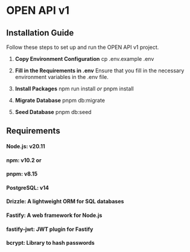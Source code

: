 # OPEN API v1

## Installation Guide

Follow these steps to set up and run the OPEN API v1 project.

1. **Copy Environment Configuration**
   cp .env.example .env

2. **Fill in the Requirements in .env**
   Ensure that you fill in the necessary environment variables in the .env file.

3. **Install Packages**
npm run install
*or*
pnpm install

4. **Migrate Database**
pnpm db:migrate

5. **Seed Database**
pnpm db:seed


## Requirements

#### Node.js: v20.11
#### npm: v10.2 or 
#### pnpm: v8.15
#### PostgreSQL: v14
#### Drizzle: A lightweight ORM for SQL databases
#### Fastify: A web framework for Node.js
#### fastify-jwt: JWT plugin for Fastify
#### bcrypt: Library to hash passwords
